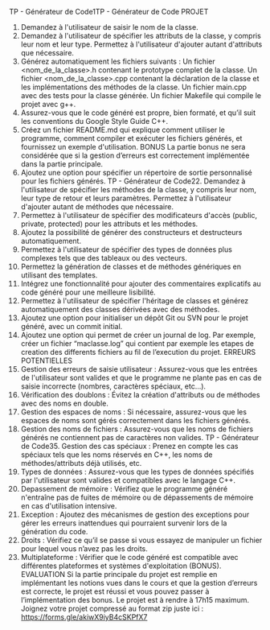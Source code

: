 TP - Générateur de Code1TP - Générateur de Code
PROJET

1. Demandez à l'utilisateur de saisir le nom de la classe.
2. Demandez à l'utilisateur de spécifier les attributs de la classe, y compris leur
   nom et leur type. Permettez à l'utilisateur d'ajouter autant d'attributs que
   nécessaire.
3. Générez automatiquement les fichiers suivants :
   Un fichier <nom_de_la_classe>.h contenant le prototype complet de la classe.
   Un fichier <nom_de_la_classe>.cpp contenant la déclaration de la classe et les
   implémentations des méthodes de la classe.
   Un fichier main.cpp avec des tests pour la classe générée.
   Un fichier Makefile qui compile le projet avec g++.
4. Assurez-vous que le code généré est propre, bien formaté, et qu’il suit les
   conventions du Google Style Guide C++.
5. Créez un fichier README.md qui explique comment utiliser le programme,
   comment compiler et exécuter les fichiers générés, et fournissez un exemple
   d'utilisation.
   BONUS
   La partie bonus ne sera considérée que si la gestion d’erreurs est correctement
   implémentée dans la partie principale.
6. Ajoutez une option pour spécifier un répertoire de sortie personnalisé pour les
   fichiers générés.
   TP - Générateur de Code22. Demandez à l'utilisateur de spécifier les méthodes de la classe, y compris leur
   nom, leur type de retour et leurs paramètres. Permettez à l'utilisateur d'ajouter
   autant de méthodes que nécessaire.
7. Permettez à l'utilisateur de spécifier des modificateurs d'accès (public, private,
   protected) pour les attributs et les méthodes.
8. Ajoutez la possibilité de générer des constructeurs et destructeurs
   automatiquement.
9. Permettez à l'utilisateur de spécifier des types de données plus complexes tels
   que des tableaux ou des vecteurs.
10. Permettez la génération de classes et de méthodes génériques en utilisant des
    templates.
11. Intégrez une fonctionnalité pour ajouter des commentaires explicatifs au code
    généré pour une meilleure lisibilité.
12. Permettez à l'utilisateur de spécifier l'héritage de classes et générez
    automatiquement des classes dérivées avec des méthodes.
13. Ajoutez une option pour initialiser un dépôt Git ou SVN pour le projet généré,
    avec un commit initial.
14. Ajoutez une option qui permet de créer un journal de log. Par exemple, créer un
    fichier “maclasse.log” qui contient par exemple les etapes de creation des
    differents fichiers au fil de l’execution du projet.
    ERREURS POTENTIELLES
15. Gestion des erreurs de saisie utilisateur : Assurez-vous que les entrées de
    l'utilisateur sont valides et que le programme ne plante pas en cas de saisie
    incorrecte (nombres, caractères spéciaux, etc...).
16. Vérification des doublons : Évitez la création d'attributs ou de méthodes avec
    des noms en double.
17. Gestion des espaces de noms : Si nécessaire, assurez-vous que les espaces de
    noms sont gérés correctement dans les fichiers générés.
18. Gestion des noms de fichiers : Assurez-vous que les noms de fichiers générés
    ne contiennent pas de caractères non valides.
    TP - Générateur de Code35. Gestion des cas spéciaux : Prenez en compte les cas spéciaux tels que les
    noms réservés en C++, les noms de méthodes/attributs déjà utilisés, etc.
19. Types de données : Assurez-vous que les types de données spécifiés par
    l'utilisateur sont valides et compatibles avec le langage C++.
20. Depassement de mémoire : Vérifiez que le programme généré n'entraîne pas de
    fuites de mémoire ou de dépassements de mémoire en cas d'utilisation
    intensive.
21. Exception : Ajoutez des mécanismes de gestion des exceptions pour gérer les
    erreurs inattendues qui pourraient survenir lors de la génération du code.
22. Droits : Vérifiez ce qu’il se passe si vous essayez de manipuler un fichier pour
    lequel vous n’avez pas les droits.
23. Multiplateforme : Vérifier que le code généré est compatible avec différentes
    plateformes et systèmes d'exploitation (BONUS).
    EVALUATION
    Si la partie principale du projet est remplie en implémentant les notions vues dans le
    cours et que la gestion d’erreurs est correcte, le projet est réussi et vous pouvez
    passer à l’implémentation des bonus.
    Le projet est à rendre à 17h15 maximum.
    Joignez votre projet compressé au format zip juste ici :
    https://forms.gle/akiwX9iyB4cSKPfX7
